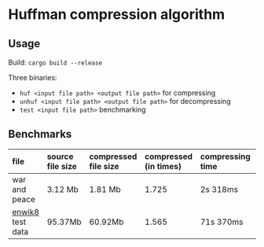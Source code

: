 # Huffman compression algorithm

## Usage

Build: `cargo build --release`

Three binaries:

- `huf <input file path> <output file path>` for compressing
- `unhuf <input file path> <output file path>` for decompressing
- `test <input file path>` benchmarking

## Benchmarks

| file                                                            | source file size | compressed file size | compressed (in times) | compressing time | decompressing time |
| :-------------------------------------------------------------- | :--------------- | :------------------- | :-------------------- | :--------------- | :----------------- |
| war and peace                                                   | 3.12 Mb          | 1.81 Mb              | 1.725                 | 2s 318ms         | 1s 351ms           |
| [enwik8](http://www.mattmahoney.net/dc/textdata.html) test data | 95.37Mb          | 60.92Mb              | 1.565                 | 71s 370ms        | 35s 172ms          |
